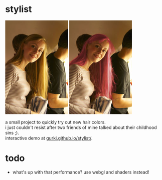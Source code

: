stylist
=======

![original](/img/zofie_orig.jpg)
![colored](/img/zofie_pink.jpg)

a small project to quickly try out new hair colors. <br>
i just couldn't resist after two friends of mine talked about their childhood sins ;). <br>
interactive demo at [gurki.github.io/stylist/](gurki.github.io/stylist/).

todo
===
- what's up with that performance? use webgl and shaders instead!
